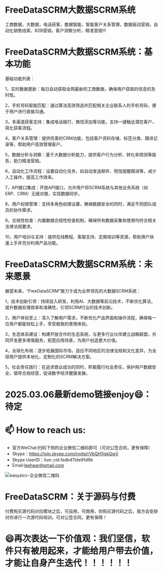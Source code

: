 # FreeDataSCRM大数据SCRM系统
工商数据，大数据，电话获客，数据智能，智能客户关系管理，数据驱动营销，自动化销售线索，B2B营销，客户洞察分析，精准营销!!!

# FreeDataSCRM大数据SCRM系统：基本功能

基础功能列表：

1，实时数据更新：每日自动获取全网最新的工商数据，确保用户获取的信息的及时性。

2，手机号码智能匹配：通过算法高效筛选并匹配相关企业联系人的手机号码，便于用户进行直接沟通。

3，多渠道获客支持：集成电话拨打、微信添加等功能，支持一键触达潜在客户，简化获客流程。

4，客户关系管理：提供完善的CRM功能，包括客户资料存储、标签分类、跟进记录等，帮助用户高效管理客户。

5，数据分析与洞察：基于大数据分析能力，提供客户行为分析、转化率预测等报告，助力精准营销。

6，自动化工作流程：设置自动化任务，如自动发送邮件、短信提醒跟进等，减少人工操作，提高工作效率。

7，API接口集成：开放API接口，允许用户将SCRM系统与其他业务系统（如ERP、CRM）无缝对接，实现数据同步。

8，用户权限管理：支持多角色权限设置，确保数据安全的同时，满足不同团队成员的协作需求。

9，合规性检查：内置数据合规性检查机制，确保所有数据采集和使用均符合相关法律法规要求。
    
10，用户培训与支持：提供在线教程、客服支持、定期培训等资源，帮助用户快速上手并充分利用产品功能。

# FreeDataSCRM大数据SCRM系统：未来愿景

展望未来，“FreeDataSCRM”致力于成为业界领先的大数据SCRM系统：

1，技术创新引领：持续投入研发，利用AI、大数据等前沿技术，不断优化算法，提升数据处理效率和准确性，引领SCRM行业的技术创新。

2，用户体验至上：深入了解用户需求，不断优化产品界面和操作流程，确保每一位用户都能轻松上手，享受极致的使用体验。

3，生态体系建设：构建开放合作的生态系统，与更多行业伙伴建立战略联盟，共同开发更多增值服务，拓宽应用场景，为用户创造更大价值。

4，全球化布局：逐步拓展国际市场，适应不同地区的法律法规和文化差异，为全球用户提供本地化、定制化的SCRM解决方案。

5，社会责任践行：在追求商业成功的同时，积极履行社会责任，保护用户数据安全，倡导合规经营，促进数字经济健康发展。

# 2025.03.06最新demo链接enjoy😄：待定

# 📫 How to reach us:
- 官方WeChat:扫码下侧的企业微信二维码即可（可对公签合同，更有保障）
- Skype：https://join.skype.com/invite/rVbQH1igkQwV
- Skype UserID：live:.cid.fedb411de91d9b
- Email:leehear@gmail.com 

![easyaicc-企业微信二维码](https://github.com/user-attachments/assets/70b6c5f8-5352-4856-9681-baab090314c8)

# FreeDataSCRM：关于源码与付费
付费购买源代码对应模块之后，可自用，可商用，你购买源代码之后，我方会安排对你进行一次源代码培训。可对公签合同，更有保障！

# 😄再次表达一下价值观：我们坚信，软件只有被用起来，才能给用户带去价值，才能让自身产生迭代！！！！！！
